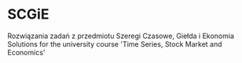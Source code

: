 # SCGiE
Rozwiązania zadań z przedmiotu Szeregi Czasowe, Giełda i Ekonomia </br>
Solutions for the university course 'Time Series, Stock Market and Economics'
